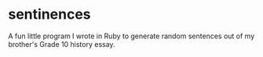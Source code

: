 sentinences
===========

A fun little program I wrote in Ruby to generate random sentences out of my brother's Grade 10 history essay.
